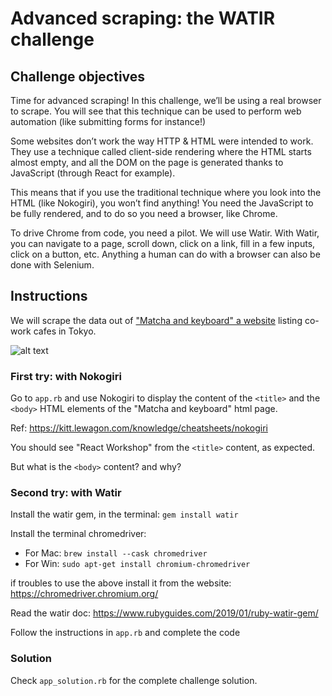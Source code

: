 # Advanced scraping: the WATIR challenge

## Challenge objectives

Time for advanced scraping! In this challenge, we’ll be using a real browser to scrape. You will see that this technique can be used to perform web automation (like submitting forms for instance!)

Some websites don’t work the way HTTP & HTML were intended to work. They use a technique called client-side rendering where the HTML starts almost empty, and all the DOM on the page is generated thanks to JavaScript (through React for example).

This means that if you use the traditional technique where you look into the HTML (like Nokogiri), you won’t find anything! You need the JavaScript to be fully rendered, and to do so you need a browser, like Chrome.

To drive Chrome from code, you need a pilot. We will use Watir. With Watir, you can navigate to a page, scroll down, click on a link, fill in a few inputs, click on a button, etc. Anything a human can do with a browser can also be done with Selenium.


## Instructions

We will scrape the data out of ["Matcha and keyboard" a website](https://yannklein.github.io/react-workshop-ref/) listing co-work cafes in Tokyo.

![alt text](image.png)

### First try: with Nokogiri

Go to `app.rb` and use Nokogiri to display the content of the `<title>` and the  `<body>` HTML elements of the "Matcha and keyboard" html page.

Ref: https://kitt.lewagon.com/knowledge/cheatsheets/nokogiri

You should see "React Workshop" from the `<title>` content, as expected.

But what is the `<body>` content? and why?

### Second try: with Watir

Install the watir gem, in the terminal: `gem install watir`

Install the terminal chromedriver:
- For Mac: `brew install --cask chromedriver`
- For Win: `sudo apt-get install chromium-chromedriver`

if troubles to use the above install it from the website: https://chromedriver.chromium.org/

Read the watir doc: https://www.rubyguides.com/2019/01/ruby-watir-gem/

Follow the instructions in `app.rb` and complete the code

### Solution

Check `app_solution.rb` for the complete challenge solution.